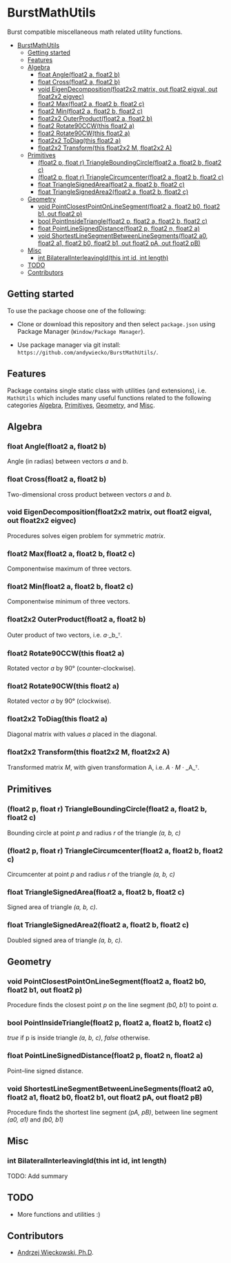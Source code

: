 # BurstMathUtils

Burst compatible miscellaneous math related utility functions.

- [BurstMathUtils](#burstmathutils)
  - [Getting started](#getting-started)
  - [Features](#features)
  - [Algebra](#algebra)
    - [float Angle(float2 a, float2 b)](#float-anglefloat2-a-float2-b)
    - [float Cross(float2 a, float2 b)](#float-crossfloat2-a-float2-b)
    - [void EigenDecomposition(float2x2 matrix, out float2 eigval, out float2x2 eigvec)](#void-eigendecompositionfloat2x2-matrix-out-float2-eigval-out-float2x2-eigvec)
    - [float2 Max(float2 a, float2 b, float2 c)](#float2-maxfloat2-a-float2-b-float2-c)
    - [float2 Min(float2 a, float2 b, float2 c)](#float2-minfloat2-a-float2-b-float2-c)
    - [float2x2 OuterProduct(float2 a, float2 b)](#float2x2-outerproductfloat2-a-float2-b)
    - [float2 Rotate90CCW(this float2 a)](#float2-rotate90ccwthis-float2-a)
    - [float2 Rotate90CW(this float2 a)](#float2-rotate90cwthis-float2-a)
    - [float2x2 ToDiag(this float2 a)](#float2x2-todiagthis-float2-a)
    - [float2x2 Transform(this float2x2 M, float2x2 A)](#float2x2-transformthis-float2x2-m-float2x2-a)
  - [Primitives](#primitives)
    - [(float2 p, float r) TriangleBoundingCircle(float2 a, float2 b, float2 c)](#float2-p-float-r-triangleboundingcirclefloat2-a-float2-b-float2-c)
    - [(float2 p, float r) TriangleCircumcenter(float2 a, float2 b, float2 c)](#float2-p-float-r-trianglecircumcenterfloat2-a-float2-b-float2-c)
    - [float TriangleSignedArea(float2 a, float2 b, float2 c)](#float-trianglesignedareafloat2-a-float2-b-float2-c)
    - [float TriangleSignedArea2(float2 a, float2 b, float2 c)](#float-trianglesignedarea2float2-a-float2-b-float2-c)
  - [Geometry](#geometry)
    - [void PointClosestPointOnLineSegment(float2 a, float2 b0, float2 b1, out float2 p)](#void-pointclosestpointonlinesegmentfloat2-a-float2-b0-float2-b1-out-float2-p)
    - [bool PointInsideTriangle(float2 p, float2 a, float2 b, float2 c)](#bool-pointinsidetrianglefloat2-p-float2-a-float2-b-float2-c)
    - [float PointLineSignedDistance(float2 p, float2 n, float2 a)](#float-pointlinesigneddistancefloat2-p-float2-n-float2-a)
    - [void ShortestLineSegmentBetweenLineSegments(float2 a0, float2 a1, float2 b0, float2 b1, out float2 pA, out float2 pB)](#void-shortestlinesegmentbetweenlinesegmentsfloat2-a0-float2-a1-float2-b0-float2-b1-out-float2-pa-out-float2-pb)
  - [Misc](#misc)
    - [int BilateralInterleavingId(this int id, int length)](#int-bilateralinterleavingidthis-int-id-int-length)
  - [TODO](#todo)
  - [Contributors](#contributors)

## Getting started

To use the package choose one of the following:

- Clone or download this repository and then select `package.json` using Package Manager (`Window/Package Manager`).

- Use package manager via git install: `https://github.com/andywiecko/BurstMathUtils/`.

## Features

Package contains single static class with utilities (and extensions), i.e. `MathUtils` which includes many
useful functions related to the following categories
[Algebra](#algebra),
[Primitives](#primitives),
[Geometry](#geometry), and
[Misc](#misc).

## Algebra

### float Angle(float2 a, float2 b)

Angle (in radias) between vectors _a_ and _b_.

### float Cross(float2 a, float2 b)

Two-dimensional cross product between vectors _a_ and _b_.

### void EigenDecomposition(float2x2 matrix, out float2 eigval, out float2x2 eigvec)

Procedures solves eigen problem for symmetric _matrix_.

### float2 Max(float2 a, float2 b, float2 c)

Componentwise maximum of three vectors.

### float2 Min(float2 a, float2 b, float2 c)

Componentwise minimum of three vectors.

### float2x2 OuterProduct(float2 a, float2 b)

Outer product of two vectors, i.e. _a_·_b_ᵀ.

### float2 Rotate90CCW(this float2 a)

Rotated vector _a_ by 90° (counter-clockwise).

### float2 Rotate90CW(this float2 a)

Rotated vector _a_ by 90° (clockwise).

### float2x2 ToDiag(this float2 a)

Diagonal matrix with values _a_ placed in the diagonal.

### float2x2 Transform(this float2x2 M, float2x2 A)

Transformed matrix _M_, with given transformation A, i.e. _A_ · _M_ · _A_ᵀ.

## Primitives

### (float2 p, float r) TriangleBoundingCircle(float2 a, float2 b, float2 c)

Bounding circle at point _p_ and radius _r_ of the triangle _(a, b, c)_

### (float2 p, float r) TriangleCircumcenter(float2 a, float2 b, float2 c)

Circumcenter at point _p_ and radius _r_ of the triangle _(a, b, c)_

### float TriangleSignedArea(float2 a, float2 b, float2 c)

Signed area of triangle _(a, b, c)_.

### float TriangleSignedArea2(float2 a, float2 b, float2 c)

Doubled signed area of triangle  _(a, b, c)_.

## Geometry

### void PointClosestPointOnLineSegment(float2 a, float2 b0, float2 b1, out float2 p)

Procedure finds the closest point _p_ on the line segment _(b0, b1)_ to point _a_.

### bool PointInsideTriangle(float2 p, float2 a, float2 b, float2 c)

_true_ if p is inside triangle _(a, b, c)_, _false_ otherwise.

### float PointLineSignedDistance(float2 p, float2 n, float2 a)

Point–line signed distance.

### void ShortestLineSegmentBetweenLineSegments(float2 a0, float2 a1, float2 b0, float2 b1, out float2 pA, out float2 pB)

Procedure finds the shortest line segment _(pA, pB)_, between line segment _(a0, a1)_ and _(b0, b1)_

## Misc

### int BilateralInterleavingId(this int id, int length)

TODO: Add summary

## TODO

- More functions and utilities :)

## Contributors

- [Andrzej Więckowski, Ph.D](https://andywiecko.github.io/).
